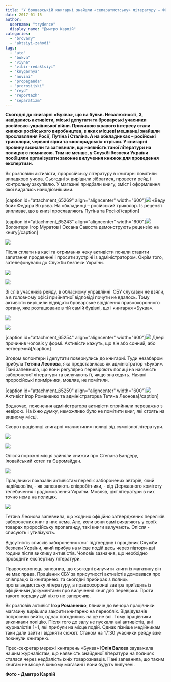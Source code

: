 ```yaml
---
title: "У броварській книгарні знайшли «сепаратистську» літературу – ФОТО"
date: 2017-01-15
author: 
  username: "trydence"
  display_name: "Дмитро Карпій"
categories: 
  - "brovary"
  - "aktsiyi-zahodi"
tags: 
  - "ato"
  - "bukva"
  - "viyna"
  - "vibir-redaktsiyi"
  - "knygarnya"
  - "novini"
  - "propaganda"
  - "prorosijski"
  - "reyd"
  - "reportazh"
  - "separatizm"
---
```


**Сьогодні до книгарні «Буква», що на бульв. Незалежності, 3, навідались активісти, міські депутати та броварські учасники російсько-української війни. Причиною жвавого інтересу стали книжки російського виробництва, в яких місцеві мешканці знайшли прославляння Росії, Путіна і Сталіна. А на обкладинках – російські триколори, червоні зірки та «колорадські» стрічки. У книгарні провину визнали та запевнили, що наявність такої літератури на полицях є помилкою. Тим не менше, у Службі безпеки України пообіцяли організувати законне вилучення книжок для проведення експертизи.**

Як розповіли активісти, проросійську літературу в книгарні помітили випадково учора. Сьогодні ж вирішили зібратися, провести рейд і контрольну закупівлю. У магазині придбали книгу, зміст і оформлення якої видались найодіознішими.

\[caption id="attachment\_65269" align="aligncenter" width="600"\][![](https://mpz.brovary.org/wp-content/uploads/2017/01/Rosijska-separatystska-literatura-knygarnya-Bukva_00100.jpg)](https://mpz.brovary.org/wp-content/uploads/2017/01/Rosijska-separatystska-literatura-knygarnya-Bukva_00100.jpg) «Веду бой» Федора Віхрєва. На обкладинці – російський триколор. Із рецензії випливає, що в книзі прославляють Путіна та Росію\[/caption\]

\[caption id="attachment\_65243" align="aligncenter" width="600"\][![](https://mpz.brovary.org/wp-content/uploads/2017/01/Rosijska-separatystska-literatura-knygarnya-Bukva_00006.jpg)](https://mpz.brovary.org/wp-content/uploads/2017/01/Rosijska-separatystska-literatura-knygarnya-Bukva_00006.jpg) Волонтери Ігор Муратов і Оксана Савоста демонструють рецензію на книгу\[/caption\]

[![](https://mpz.brovary.org/wp-content/uploads/2017/01/Rosijska-separatystska-literatura-knygarnya-Bukva_00023.jpg)](https://mpz.brovary.org/wp-content/uploads/2017/01/Rosijska-separatystska-literatura-knygarnya-Bukva_00023.jpg)

Після сплати на касі та отримання чеку активісти почали ставити запитання продавчині і просити зустрічі із адміністратором. Окрім того, зателефонували до Служби безпеки України.

[![](https://mpz.brovary.org/wp-content/uploads/2017/01/Rosijska-separatystska-literatura-knygarnya-Bukva_00008.jpg)](https://mpz.brovary.org/wp-content/uploads/2017/01/Rosijska-separatystska-literatura-knygarnya-Bukva_00008.jpg)

[![](https://mpz.brovary.org/wp-content/uploads/2017/01/Rosijska-separatystska-literatura-knygarnya-Bukva_00009.jpg)](https://mpz.brovary.org/wp-content/uploads/2017/01/Rosijska-separatystska-literatura-knygarnya-Bukva_00009.jpg)

Зі слів учасників рейду, в обласному управлінні  СБУ слухавки не взяли, а в головному офісі прийнятної відповіді почути не вдалось. Тому активісти вирішили відвідати броварське відділення правоохоронного органу, яке розташоване в тій самій будівлі, що і книгарня «Буква».

[![](https://mpz.brovary.org/wp-content/uploads/2017/01/Rosijska-separatystska-literatura-knygarnya-Bukva_00014.jpg)](https://mpz.brovary.org/wp-content/uploads/2017/01/Rosijska-separatystska-literatura-knygarnya-Bukva_00014.jpg)

[![](https://mpz.brovary.org/wp-content/uploads/2017/01/Rosijska-separatystska-literatura-knygarnya-Bukva_00015.jpg)](https://mpz.brovary.org/wp-content/uploads/2017/01/Rosijska-separatystska-literatura-knygarnya-Bukva_00015.jpg)

\[caption id="attachment\_65254" align="aligncenter" width="600"\][![](https://mpz.brovary.org/wp-content/uploads/2017/01/Rosijska-separatystska-literatura-knygarnya-Bukva_00017.jpg)](https://mpz.brovary.org/wp-content/uploads/2017/01/Rosijska-separatystska-literatura-knygarnya-Bukva_00017.jpg) Двері прочинив чоловік у формі. Активісти кажуть, що він або сонний, або нетверезий\[/caption\]

Згодом волонтери і депутати повернулись до книгарні. Туди незабаром прибула **Тетяна Леонова**, яка представилась як адміністратор «Букви». Пані запевнила, що вони регулярно перевіряють полиці на наявність забороненої літератури та вилучають її, якщо знаходять. Наявні проросійські примірники, мовляв, не помітили.

\[caption id="attachment\_65259" align="aligncenter" width="600"\][![](https://mpz.brovary.org/wp-content/uploads/2017/01/Rosijska-separatystska-literatura-knygarnya-Bukva_00022.jpg)](https://mpz.brovary.org/wp-content/uploads/2017/01/Rosijska-separatystska-literatura-knygarnya-Bukva_00022.jpg) Активіст Ігор Романенко та адміністраторка Тетяна Леонова\[/caption\]

Водночас, пояснення адміністратора активісти сприйняли переважно з невірою. На їхню думку, неможливо було не помітити книг, які стоять на видному місці.

Скоро працівниці книгарні «зачистили» полиці від сумнівної літератури.

[![](https://mpz.brovary.org/wp-content/uploads/2017/01/Rosijska-separatystska-literatura-knygarnya-Bukva_00021.jpg)](https://mpz.brovary.org/wp-content/uploads/2017/01/Rosijska-separatystska-literatura-knygarnya-Bukva_00021.jpg)

[![](https://mpz.brovary.org/wp-content/uploads/2017/01/Rosijska-separatystska-literatura-knygarnya-Bukva_00020.jpg)](https://mpz.brovary.org/wp-content/uploads/2017/01/Rosijska-separatystska-literatura-knygarnya-Bukva_00020.jpg)

Опісля порожні місця зайняли книжки про Степана Бандеру, Іловайський котел та Євромайдан.

[![](https://mpz.brovary.org/wp-content/uploads/2017/01/Rosijska-separatystska-literatura-knygarnya-Bukva_00028.jpg)](https://mpz.brovary.org/wp-content/uploads/2017/01/Rosijska-separatystska-literatura-knygarnya-Bukva_00028.jpg)

Працівники показали активістам перелік заборонених авторів, який надійшов їм, - як запевняють співробітники, - від Державного комітету телебачення і радіомовлення України. Мовляв, цієї літератури в них точно нема на полицях.

[![](https://mpz.brovary.org/wp-content/uploads/2017/01/Rosijska-separatystska-literatura-knygarnya-Bukva_00102.jpg)](https://mpz.brovary.org/wp-content/uploads/2017/01/Rosijska-separatystska-literatura-knygarnya-Bukva_00102.jpg)

Тетяна Леонова запевнила, що жодних офіційно затверджених переліків заборонених книг в них нема. Але, коли вони самі виявляють у своїх товарах проросійську пропаганду, такі книги вилучають. Опісля - списують і утилізують.

Відсутність списків заборонених книг підтвердив і працівник Служби безпеки України, який прибув на місце подій десь через півтори-дві години після виклику активістів. Чоловік зазначив, що необхідно проводити експертизу літератури.

Правоохоронець запевнив, що сьогодні вилучити книги із магазину він не має права. Працівник СБУ за присутності активістів домовився про співпрацю із книгарнею: та сьогодні прибирає з полиць пропагандистську літературу, а правоохоронці завтра приїздять із офіційними документами про вилучення книг для перевірки. Проти такого порядку дій ніхто не заперечив.

Як розповів активіст **Ігор Романенко**, ближче до вечора працівники магазину вирішили закрити книгарню на переоблік. Відвідувачів попросили вийти, однак погодились на це не всі. Тому працівники викликали поліцію. Після того до залу не пускали ані активістів, ані журналістів 1+1, які прибули на місце подій. Однак пізніше медійникам таки дали зайти і відзняти сюжет. Станом на 17:30 учасники рейду вже покинули книгарню.

Прес-секретар мережі книгарень «Буква» **Юлія Валова** зауважила нашим журналістам, що наявність знайденої літератури на полицях сталася через недбалість їхніх товарознавців. Пані запевнила, що таким книгам не місце в їхньому магазині і вони будуть вилучені.

**Фото - Дмитро Карпій**
